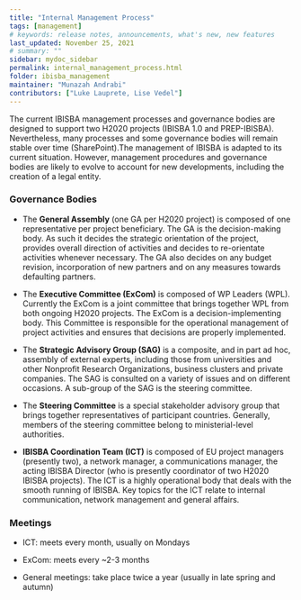 ```yaml
---
title: "Internal Management Process"
tags: [management]
# keywords: release notes, announcements, what's new, new features
last_updated: November 25, 2021
# summary: ""
sidebar: mydoc_sidebar
permalink: internal_management_process.html
folder: ibisba_management
maintainer: "Munazah Andrabi"
contributors: ["Luke Lauprete, Lise Vedel"]
---  
```


The current IBISBA management processes and governance bodies are designed to support two H2020 projects (IBISBA 1.0 and PREP-IBISBA). Nevertheless, many processes and some governance bodies will remain stable over time (SharePoint).The management of IBISBA is adapted to its current situation. However, management procedures and governance bodies are likely to evolve to account for new developments, including the creation of a legal entity.


### Governance Bodies

* The **General Assembly** (one GA per H2020 project) is composed of one representative per project beneficiary. The GA is the decision-making body. As such it decides the strategic orientation of the project, provides overall direction of activities and decides to re-orientate activities whenever necessary. The GA also decides on any budget revision, incorporation of new partners and on any measures towards defaulting partners.     


* The **Executive Committee (ExCom)** is composed of WP Leaders (WPL). Currently the ExCom is a joint committee that brings together WPL from both ongoing H2020 projects. The ExCom is a decision-implementing body. This Committee is responsible for the operational management of project activities and ensures that decisions are properly implemented.  

* The **Strategic Advisory Group (SAG)** is a composite, and in part ad hoc, assembly of external experts, including those from universities and other Nonprofit Research Organizations, business clusters and private companies. The SAG is consulted on a variety of issues and on different occasions. A sub-group of the SAG is the steering committee.  

* The **Steering Committee** is a special stakeholder advisory group that brings together representatives of participant countries. Generally, members of the steering committee belong to ministerial-level authorities.  

* **IBISBA Coordination Team (ICT)** is composed of EU project managers (presently two), a network manager, a communications manager, the acting IBISBA Director (who is presently coordinator of two H2020 IBISBA projects). The ICT is a highly operational body that deals with the smooth running of IBISBA. Key topics for the ICT relate to internal communication, network management and general affairs.  

### Meetings

* ICT: meets every month, usually on Mondays

* ExCom: meets every ~2-3 months

* General meetings: take place twice a year (usually in late spring and autumn)


